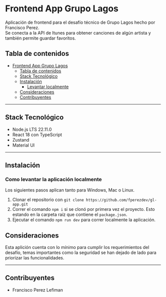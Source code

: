 # Frontend App Grupo Lagos

Aplicación de frontend para el desafío técnico de Grupo Lagos hecho por Francisco Perez.
</br>
Se conecta a la API de Itunes para obtener canciones de algún artista y también permite guardar favoritos.

## Tabla de contenidos

- [Frontend App Grupo Lagos](#frontend-app-grupo-lagos)
  - [Tabla de contenidos](#tabla-de-contenidos)
  - [Stack Tecnológico](#stack-tecnológico)
  - [Instalación](#instalación)
    - [Levantar localmente](#como-levantar-la-aplicación-localmente)
  - [Consideraciones](#consideraciones)
  - [Contribuyentes](#contribuyentes)

---

## Stack Tecnológico

- Node.js LTS 22.11.0
- React 18 con TypeScript
- Zustand
- Material UI

---

## Instalación

### Como levantar la aplicación localmente

Los siguientes pasos aplican tanto para Windows, Mac o Linux.

1. Clonar el repositorio con `git clone https://github.com/fperezdev/gl-app.git`
2. Correr el comando `npm i` si se clonó por primera vez el proyecto. Esto estando en la carpeta raíz que contiene el `package.json`.
3. Ejecutar el comando `npm run dev` para correr localmente la aplicación.

## Consideraciones

Esta aplición cuenta con lo mínimo para cumplir los requerimientos del desafío, temas importantes como la seguridad se han dejado de lado para priorizar las funcionalidades.

---

## Contribuyentes

- Francisco Perez Lefiman
